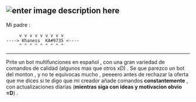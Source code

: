 ![enter image description here](https://i.imgur.com/hikfCHC.png)
---
Mi padre :
```
     v v v v v v v v v
----> Khaness  KA#9735 <----
     ^ ^ ^ ^ ^ ^ ^ ^ ^    
```
----

Prite un bot multifunciones en español , con una gran variedad de comandos de calidad (algunos mas que otros xD) . Se que parezco un bot del monton , y no te equivocas mucho , peeeero antes de rechazar la oferta que me dices si te digo que mi creador añade comandos **constantemente** , con actualizaciones diarias (**mientras siga con ideas y motivacion obvio =D**)  .
